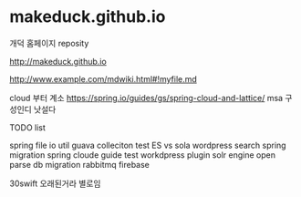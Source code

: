 makeduck.github.io
==================


개덕 홈페이지 reposity

http://makeduck.github.io

http://www.example.com/mdwiki.html#!myfile.md

cloud 부터 계소
https://spring.io/guides/gs/spring-cloud-and-lattice/
msa 구성인디 낫설다


TODO list

spring file io util
guava colleciton test
ES vs sola
wordpress search spring migration
spring cloude guide test
workdpress plugin solr engine
open parse db migration
rabbitmq
firebase

30swift 오래된거라 별로임
